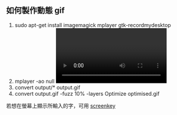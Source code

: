 ## 如何製作動態 gif

1. sudo apt-get install imagemagick mplayer gtk-recordmydesktop
2. mplayer -ao null <video file name> -vo jpeg:outdir=output
3. convert output/* output.gif
4. convert output.gif -fuzz 10% -layers Optimize optimised.gif

若想在螢幕上顯示所輸入的字，可用 [screenkey](https://github.com/wavexx/screenkey)
